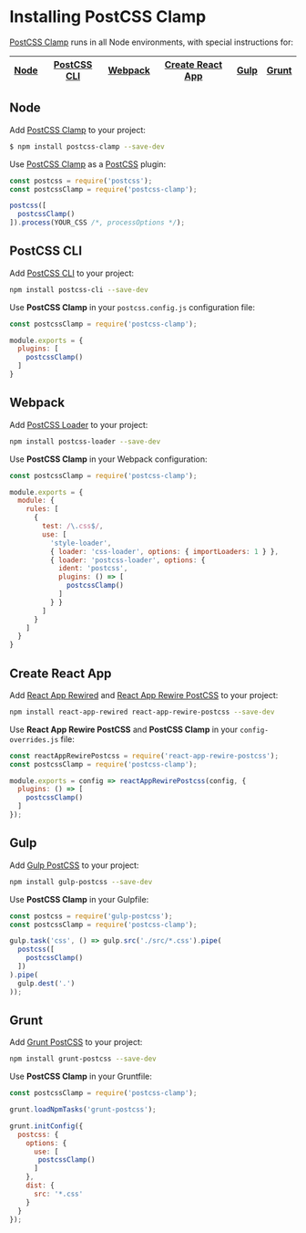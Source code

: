# Installing PostCSS Clamp

[PostCSS Clamp] runs in all Node environments, with special instructions for:

| [Node](#node) | [PostCSS CLI](#postcss-cli) | [Webpack](#webpack) | [Create React App](#create-react-app) | [Gulp](#gulp) | [Grunt](#grunt) |
| --- | --- | --- | --- | --- | --- |

## Node

Add [PostCSS Clamp] to your project:

```bash
$ npm install postcss-clamp --save-dev
```

Use [PostCSS Clamp] as a [PostCSS] plugin:

```js
const postcss = require('postcss');
const postcssClamp = require('postcss-clamp');

postcss([
  postcssClamp()
]).process(YOUR_CSS /*, processOptions */);
```

## PostCSS CLI

Add [PostCSS CLI] to your project:

```bash
npm install postcss-cli --save-dev
```

Use **PostCSS Clamp** in your `postcss.config.js` configuration file:

```js
const postcssClamp = require('postcss-clamp');

module.exports = {
  plugins: [
    postcssClamp()
  ]
}
```

## Webpack

Add [PostCSS Loader] to your project:

```bash
npm install postcss-loader --save-dev
```

Use **PostCSS Clamp** in your Webpack configuration:

```js
const postcssClamp = require('postcss-clamp');

module.exports = {
  module: {
    rules: [
      {
        test: /\.css$/,
        use: [
          'style-loader',
          { loader: 'css-loader', options: { importLoaders: 1 } },
          { loader: 'postcss-loader', options: {
            ident: 'postcss',
            plugins: () => [
              postcssClamp()
            ]
          } }
        ]
      }
    ]
  }
}
```

## Create React App

Add [React App Rewired] and [React App Rewire PostCSS] to your project:

```bash
npm install react-app-rewired react-app-rewire-postcss --save-dev
```

Use **React App Rewire PostCSS** and **PostCSS Clamp** in your
`config-overrides.js` file:

```js
const reactAppRewirePostcss = require('react-app-rewire-postcss');
const postcssClamp = require('postcss-clamp');

module.exports = config => reactAppRewirePostcss(config, {
  plugins: () => [
    postcssClamp()
  ]
});
```

## Gulp

Add [Gulp PostCSS] to your project:

```bash
npm install gulp-postcss --save-dev
```

Use **PostCSS Clamp** in your Gulpfile:

```js
const postcss = require('gulp-postcss');
const postcssClamp = require('postcss-clamp');

gulp.task('css', () => gulp.src('./src/*.css').pipe(
  postcss([
    postcssClamp()
  ])
).pipe(
  gulp.dest('.')
));
```

## Grunt

Add [Grunt PostCSS] to your project:

```bash
npm install grunt-postcss --save-dev
```

Use **PostCSS Clamp** in your Gruntfile:

```js
const postcssClamp = require('postcss-clamp');

grunt.loadNpmTasks('grunt-postcss');

grunt.initConfig({
  postcss: {
    options: {
      use: [
       postcssClamp()
      ]
    },
    dist: {
      src: '*.css'
    }
  }
});
```

[Gulp PostCSS]: https://github.com/postcss/gulp-postcss
[Grunt PostCSS]: https://github.com/nDmitry/grunt-postcss
[PostCSS]: https://github.com/postcss/postcss
[PostCSS CLI]: https://github.com/postcss/postcss-cli
[PostCSS Loader]: https://github.com/postcss/postcss-loader
[PostCSS Clamp]: https://github.com/polemius/postcss-clamp
[React App Rewire PostCSS]: https://github.com/csstools/react-app-rewire-postcss
[React App Rewired]: https://github.com/timarney/react-app-rewired
